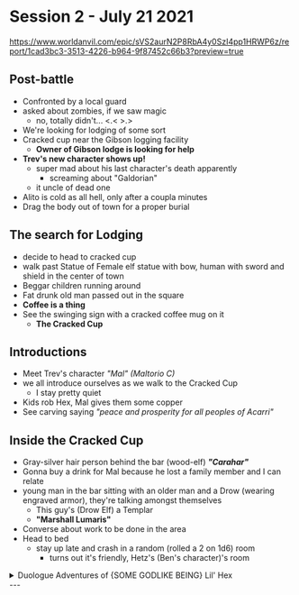 # Session 2 - July 21 2021
https://www.worldanvil.com/epic/sVS2aurN2P8RbA4y0SzI4pp1HRWP6z/report/1cad3bc3-3513-4226-b964-9f87452c66b3?preview=true


  ## Post-battle
  - Confronted by a local guard
  - asked about zombies, if we saw magic
    - no, totally didn't... <.< >.>
  - We're looking for lodging of some sort
  - Cracked cup near the Gibson logging facility
    - **Owner of Gibson lodge is looking for help**
  - **Trev's new character shows up!**
    - super mad about his last character's death apparently
      - screaming about "Galdorian"
    - it uncle of dead one
  - Alito is cold as all hell, only after a coupla minutes
  - Drag the body out of town for a proper burial

  ## The search for Lodging
  - decide to head to cracked cup
  - walk past Statue of Female elf statue with bow, human with sword and shield in the center of town
  - Beggar children running around
  - Fat drunk old man passed out in the square
  - **Coffee is a thing**
  - See the swinging sign with a cracked coffee mug on it
    - **The Cracked Cup**

  ## Introductions
  - Meet Trev's character *"Mal" (Maltorio C)*
  - we all introduce ourselves as we walk to the Cracked Cup
    - I stay pretty quiet
  - Kids rob Hex, Mal gives them some copper
  - See carving saying *"peace and prosperity for all peoples of Acarri"*

  ## Inside the Cracked Cup
  - Gray-silver hair person behind the bar (wood-elf) __*"Carahar"*__
  - Gonna buy a drink for Mal because he lost a family member and I can relate
  - young man in the bar sitting with an older man and a Drow (wearing engraved armor), they're talking amongst themselves
    - This guy's (Drow Elf) a Templar
    - **"Marshall Lumaris"**
  - Converse about work to be done in the area
  - Head to bed
    - stay up late and crash in a random (rolled a 2 on 1d6) room
      - turns out it's friendly, Hetz's (Ben's character)'s room 
  <details>
<summary>Duologue Adventures of {SOME GODLIKE BEING}  Lil' Hex</summary>
> Hex is not having a good time, world goes black around him... then there's light, inside a large (40ftx20ft) cylindrical room.
> 
> decorated with ornate and colorful furniture/cushions
> 
> floating lights up in the air at the top of the room
> 
> recognizes this person
> 
> might be getting gaslit? 
> 
> Hex is looking for his dad... Found a gem, super large
> 
> "it's theirs, not yours"
> 
> so much gems talk
> 
> Jonesin' for a Gem
> 
> guy eats a gem and pulses with light, is this cocaine
> 
> "may have lost your father, can't find him anymore"
> 
> something about conquering planes
> 
> "need power to find your dad"
> 
> 
> > Is this a god of some kind?
> 
> Hex: Arathis is my god now and it's weird that they hate magic here so much
> 
> "yeah so primerica isn't the same without your father, I miss him but I 
> don't know where he is"
> "lets make a deal:
> 
> I need gems to sustain me
> 
> you bring me gems
> 
> and I'll bestow my grand elemtal powers on you
> 
> the more you bring me, the more power I can bring you
> 
> and then it'll be great"
> 
> "Hang on and sign this:
> 
> --15 foot scroll--
> 
> I {Hexagonal Strunk} agree to the following terms and conditions
> 
> something about owing soul to this person"
> 
> ~randomly modifies scroll~
> 
> you can use this space whenever you need, I may not be here
> 
> just sign and it's yours... sign!
> 
> more gems we have, the more stuff we can have here and this place will get 
> better"
> Hex: " if it helps and makes this better and I'm good at finding the gems--"
> 
> "thats why you're the boy"
> 
> Hex: "signs"
> 
> *scroll disappears*
> 
> it's going to take time to kick in, but you can use your true powers soon enough
> 
> "Wait I have questions"
> 
> *snap*
> 
_Back in the Cracked Cup!_
</details>
---
